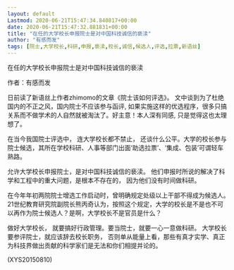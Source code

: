 ```yaml
---
layout: default
Lastmod: 2020-06-21T15:47:34.840817+00:00
date: 2020-06-21T15:47:32.881831+00:00
title: "在任的大学校长申报院士是对中国科技诚信的亵渎"
author: "有感而发"
tags: [院士,大学校长,科研,申报,亵渎,校长,诚信,候选人,评选,拉票,新语丝]
---
```


在任的大学校长申报院士是对中国科技诚信的亵渎

作者：有感而发

日前读了新语丝上作者zhimomo的文章《院士该如何评选》。 文中谈到为了杜绝国内的不正之风，国内院士不应该参与函评, 如果实施这样的优选程序，很多只搞关系而不做学术的人自然就被淘汰了。好主意！本人深有同感, 只是觉得这也太理想了。

在当今我国院士评选中， 连大学校长都不禁止， 还谈什么公平。大学的校长参与院士候选，其所在学校科研、人事等部门出面‘助选拉票’、‘集成、包装’可谓轻车熟路。

允许大学校长申报院士，是对中国科技诚信的亵渎。 他们申报时所说的解决了科学和工程中的重大问题，是根本不存在的， 因为他们没有时间做科研。

在今年年初两院院士增选工作启动时，曾明确规定处级以上干部不得成为候选人。21世纪教育研究院副院长熊丙奇认为，按照这个规定，大学的校长是不是也不可以再作为院士候选人？是啊，大学校长不是官员是什么？

做好大学校长， 就要搞好行政管理。要当院士，就要一心一意做科研。 大学校长要参评院士，就应该辞去校长职务， 否则单从能量上看，那些有真才实学、真正为科技界做出贡献的科学家们是无法和你们相提并论的。

(XYS20150810)

